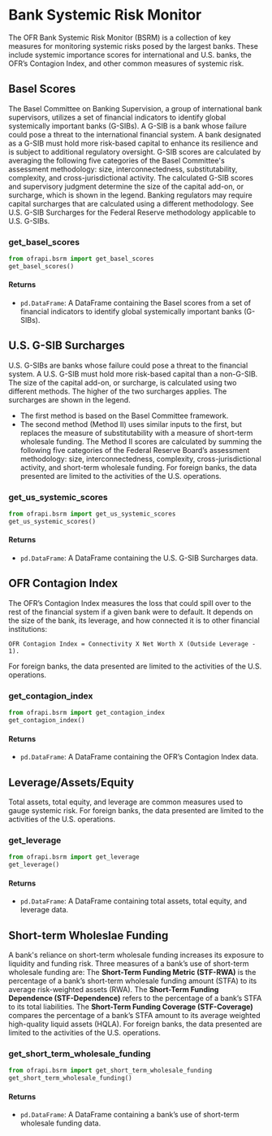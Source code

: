 # Bank Systemic Risk Monitor
The OFR Bank Systemic Risk Monitor (BSRM) is a collection of key measures for monitoring systemic risks posed by the largest banks. These include systemic importance scores for international and U.S. banks, the OFR’s Contagion Index, and other common measures of systemic risk.

## Basel Scores
The Basel Committee on Banking Supervision, a group of international bank supervisors, utilizes a set of financial indicators to identify global systemically important banks (G-SIBs). A G-SIB is a bank whose failure could pose a threat to the international financial system. A bank designated as a G-SIB must hold more risk-based capital to enhance its resilience and is subject to additional regulatory oversight.
G-SIB scores are calculated by averaging the following five categories of the Basel Committee's assessment methodology: size, interconnectedness, substitutability, complexity, and cross-jurisdictional activity.
The calculated G-SIB scores and supervisory judgment determine the size of the capital add-on, or surcharge, which is shown in the legend. Banking regulators may require capital surcharges that are calculated using a different methodology. See U.S. G-SIB Surcharges for the Federal Reserve methodology applicable to U.S. G-SIBs.

### get_basel_scores

```python
from ofrapi.bsrm import get_basel_scores
get_basel_scores()
```

#### Returns
- `pd.DataFrame`: A DataFrame containing the Basel scores from a set of financial indicators to identify global systemically important banks (G-SIBs).


## U.S. G-SIB Surcharges
U.S. G-SIBs are banks whose failure could pose a threat to the financial system. A U.S. G-SIB must hold more risk-based capital than a non-G-SIB. The size of the capital add-on, or surcharge, is calculated using two different methods. The higher of the two surcharges applies. The surcharges are shown in the legend.
- The first method is based on the Basel Committee framework.
- The second method (Method II) uses similar inputs to the first, but replaces the measure of substitutability with a measure of short-term wholesale funding. The Method II scores are calculated by summing the following five categories of the Federal Reserve Board’s assessment methodology: size, interconnectedness, complexity, cross-jurisdictional activity, and short-term wholesale funding.
For foreign banks, the data presented are limited to the activities of the U.S. operations.

### get_us_systemic_scores

```python
from ofrapi.bsrm import get_us_systemic_scores
get_us_systemic_scores()
```
#### Returns
- `pd.DataFrame`: A DataFrame containing the U.S. G-SIB Surcharges data.


## OFR Contagion Index
The OFR’s Contagion Index measures the loss that could spill over to the rest of the financial system if a given bank were to default. It depends on the size of the bank, its leverage, and how connected it is to other financial institutions:

```terminal
OFR Contagion Index = Connectivity X Net Worth X (Outside Leverage - 1).
```

For foreign banks, the data presented are limited to the activities of the U.S. operations.

### get_contagion_index

```python
from ofrapi.bsrm import get_contagion_index
get_contagion_index()
```
#### Returns
- `pd.DataFrame`: A DataFrame containing the OFR’s Contagion Index data.


## Leverage/Assets/Equity
Total assets, total equity, and leverage are common measures used to gauge systemic risk.
For foreign banks, the data presented are limited to the activities of the U.S. operations.

### get_leverage

```python
from ofrapi.bsrm import get_leverage
get_leverage()
```
#### Returns
- `pd.DataFrame`: A DataFrame containing total assets, total equity, and leverage data.

## Short-term Wholeslae Funding
A bank's reliance on short-term wholesale funding increases its exposure to liquidity and funding risk. Three measures of a bank’s use of short-term wholesale funding are:
The **Short-Term Funding Metric (STF-RWA)** is the percentage of a bank’s short-term wholesale funding amount (STFA) to its average risk-weighted assets (RWA).
The **Short-Term Funding Dependence (STF-Dependence)** refers to the percentage of a bank’s STFA to its total liabilities.
The **Short-Term Funding Coverage (STF-Coverage)** compares the percentage of a bank’s STFA amount to its average weighted high-quality liquid assets (HQLA).
For foreign banks, the data presented are limited to the activities of the U.S. operations.

### get_short_term_wholesale_funding

```python
from ofrapi.bsrm import get_short_term_wholesale_funding
get_short_term_wholesale_funding()
```
#### Returns
- `pd.DataFrame`: A DataFrame containing a bank’s use of short-term wholesale funding data.
